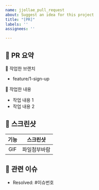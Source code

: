 ```yaml
---
name: jjollae_pull_request
about: Suggest an idea for this project
title: "[PR]"
labels: ''
assignees: ''

---
```


## 🐶 PR 요약

🔨 작업한 브랜치
- feature/1-sign-up

🔨 작업한 내용
- 작업 내용 1
- 작업 내용 2

## 📸 스크린샷
|기능|스크린샷|
|:--:|:--:|
|GIF|파일첨부바람|

## 🚩 관련 이슈
- Resolved: #이슈번호
